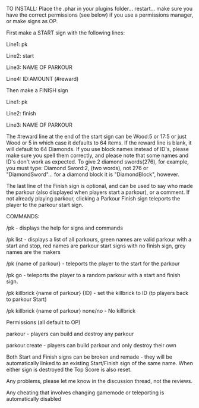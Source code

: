 TO INSTALL: Place the .phar in your plugins folder... restart... make sure you have the correct permissions (see below) if you use a permissions manager, or make signs as OP.

First make a START sign with the following lines:

Line1: pk

Line2: start

Line3: NAME OF PARKOUR

Line4: ID:AMOUNT (#reward)

Then make a FINISH sign

Line1: pk

Line2: finish

Line3: NAME OF PARKOUR

The #reward line at the end of the start sign can be Wood:5 or 17:5 or just Wood or 5 in which case it defaults to 64 items. If the reward line is blank, it will default to 64 Diamonds. If you use block names instead of ID's, please make sure you spell them correctly, and please note that some names and ID's don't work as expected.
To give 2 diamond swords(276), for example, you must type: Diamond Sword:2, (two words), not 276 or "DiamondSword"... for a diamond block it is "DiamondBlock", however.

The last line of the Finish sign is optional, and can be used to say who made the parkour (also displayed when players start a parkour), or a comment.
If not already playing parkour, clicking a Parkour Finish sign teleports the player to the parkour start sign.

COMMANDS:

/pk - displays the help for signs and commands

/pk list - displays a list of all parkours, green names are valid parkour with a start and stop, red names are parkour start signs with no finish sign, grey names are the makers

/pk {name of parkour} - teleports the player to the start for the parkour

/pk go - teleports the player to a random parkour with a start and finish sign.

/pk killbrick {name of parkour} {ID} - set the killbrick to ID (tp players back to parkour Start)

/pk killbrick {name of parkour} none/no - No killbrick


Permissions (all default to OP)

parkour - players can build and destroy any parkour

parkour.create - players can build parkour and only destroy their own

Both Start and Finish signs can be broken and remade - they will be automatically linked to an existing Start/Finish sign of the same name. When either sign is destroyed the Top Score is also reset.

Any problems, please let me know in the discussion thread, not the reviews.

Any cheating that involves changing gamemode or teleporting is automatically disabled

